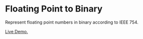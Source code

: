 # Floating Point to Binary

Represent floating point numbers in binary according to IEEE 754.

[Live Demo.](https://floating-point-to-binary.vercel.app/)
